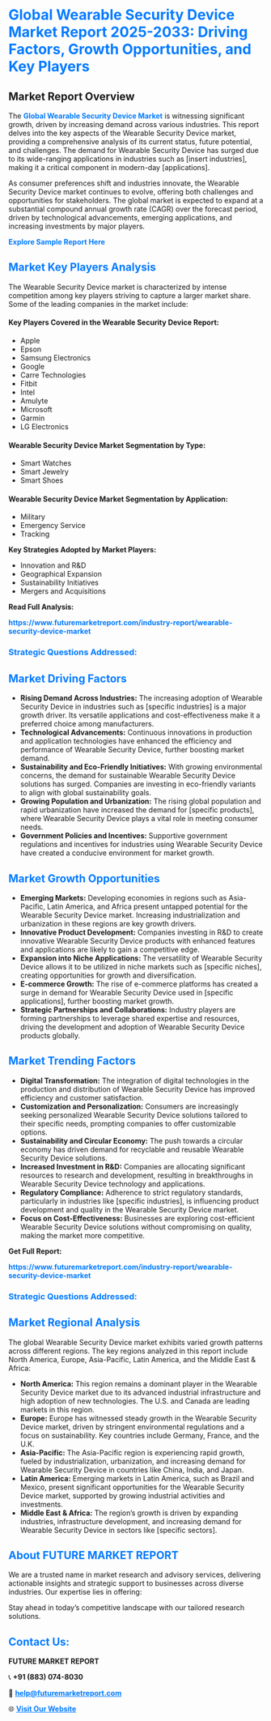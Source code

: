 <h1 style="color: #007BFF;">Global Wearable Security Device Market Report 2025-2033: Driving Factors, Growth Opportunities, and Key Players</h1>

<section id="overview">
<h2>Market Report Overview</h2>
<p>The <a href="https://www.futuremarketreport.com/industry-report/wearable-security-device-market" style="color: #007BFF; text-decoration: none;"><strong>Global Wearable Security Device Market</strong></a> is witnessing significant growth, driven by increasing demand across various industries. This report delves into the key aspects of the Wearable Security Device market, providing a comprehensive analysis of its current status, future potential, and challenges. The demand for Wearable Security Device has surged due to its wide-ranging applications in industries such as [insert industries], making it a critical component in modern-day [applications].</p>
<p>As consumer preferences shift and industries innovate, the Wearable Security Device market continues to evolve, offering both challenges and opportunities for stakeholders. The global market is expected to expand at a substantial compound annual growth rate (CAGR) over the forecast period, driven by technological advancements, emerging applications, and increasing investments by major players.</p>
</section>

<section id="overview">
<p><a href="https://www.futuremarketreport.com/request-sample/reportId=81503" style="color: #007BFF; text-decoration: none;"><strong>Explore Sample Report Here</strong></a></p>
</section>

<section id="key-players">
<h2 style="color: #007BFF;">Market Key Players Analysis</h2>
<p>The Wearable Security Device market is characterized by intense competition among key players striving to capture a larger market share. Some of the leading companies in the market include:</p>
<h4>Key Players Covered in the Wearable Security Device Report:</h4>
<ul><li>Apple</li><li>Epson</li><li>Samsung Electronics</li><li>Google</li><li>Carre Technologies</li><li>Fitbit</li><li>Intel</li><li>Amulyte</li><li>Microsoft</li><li>Garmin</li><li>LG Electronics</li></ul>
<h4>Wearable Security Device Market Segmentation by Type:</h4>
<ul><li>Smart Watches</li><li>Smart Jewelry</li><li>Smart Shoes</li></ul>

<h4>Wearable Security Device Market Segmentation by Application:</h4>
<ul><li>Military</li><li>Emergency Service</li><li>Tracking</li></ul>
<p><strong>Key Strategies Adopted by Market Players:</strong></p>
<ul>
<li>Innovation and R&D</li>
<li>Geographical Expansion</li>
<li>Sustainability Initiatives</li>
<li>Mergers and Acquisitions</li>
</ul>
</section>

<section>
<p><strong>Read Full Analysis: </strong></p><a href="https://www.futuremarketreport.com/industry-report/wearable-security-device-market" style="color: #007BFF; text-decoration: none;"><strong>https://www.futuremarketreport.com/industry-report/wearable-security-device-market</strong></a>
<h3 style="color: #007BFF;">Strategic Questions Addressed:</h3>
</section>

<section id="driving-factors">
<h2 style="color: #007BFF;">Market Driving Factors</h2>
<ul>
<li><strong>Rising Demand Across Industries:</strong> The increasing adoption of Wearable Security Device in industries such as [specific industries] is a major growth driver. Its versatile applications and cost-effectiveness make it a preferred choice among manufacturers.</li>
<li><strong>Technological Advancements:</strong> Continuous innovations in production and application technologies have enhanced the efficiency and performance of Wearable Security Device, further boosting market demand.</li>
<li><strong>Sustainability and Eco-Friendly Initiatives:</strong> With growing environmental concerns, the demand for sustainable Wearable Security Device solutions has surged. Companies are investing in eco-friendly variants to align with global sustainability goals.</li>
<li><strong>Growing Population and Urbanization:</strong> The rising global population and rapid urbanization have increased the demand for [specific products], where Wearable Security Device plays a vital role in meeting consumer needs.</li>
<li><strong>Government Policies and Incentives:</strong> Supportive government regulations and incentives for industries using Wearable Security Device have created a conducive environment for market growth.</li>
</ul>
</section>

<section id="growth-opportunities">
<h2 style="color: #007BFF;">Market Growth Opportunities</h2>
<ul>
<li><strong>Emerging Markets:</strong> Developing economies in regions such as Asia-Pacific, Latin America, and Africa present untapped potential for the Wearable Security Device market. Increasing industrialization and urbanization in these regions are key growth drivers.</li>
<li><strong>Innovative Product Development:</strong> Companies investing in R&D to create innovative Wearable Security Device products with enhanced features and applications are likely to gain a competitive edge.</li>
<li><strong>Expansion into Niche Applications:</strong> The versatility of Wearable Security Device allows it to be utilized in niche markets such as [specific niches], creating opportunities for growth and diversification.</li>
<li><strong>E-commerce Growth:</strong> The rise of e-commerce platforms has created a surge in demand for Wearable Security Device used in [specific applications], further boosting market growth.</li>
<li><strong>Strategic Partnerships and Collaborations:</strong> Industry players are forming partnerships to leverage shared expertise and resources, driving the development and adoption of Wearable Security Device products globally.</li>
</ul>
</section>

<section id="trending-factors">
<h2 style="color: #007BFF;">Market Trending Factors</h2>
<ul>
<li><strong>Digital Transformation:</strong> The integration of digital technologies in the production and distribution of Wearable Security Device has improved efficiency and customer satisfaction.</li>
<li><strong>Customization and Personalization:</strong> Consumers are increasingly seeking personalized Wearable Security Device solutions tailored to their specific needs, prompting companies to offer customizable options.</li>
<li><strong>Sustainability and Circular Economy:</strong> The push towards a circular economy has driven demand for recyclable and reusable Wearable Security Device solutions.</li>
<li><strong>Increased Investment in R&D:</strong> Companies are allocating significant resources to research and development, resulting in breakthroughs in Wearable Security Device technology and applications.</li>
<li><strong>Regulatory Compliance:</strong> Adherence to strict regulatory standards, particularly in industries like [specific industries], is influencing product development and quality in the Wearable Security Device market.</li>
<li><strong>Focus on Cost-Effectiveness:</strong> Businesses are exploring cost-efficient Wearable Security Device solutions without compromising on quality, making the market more competitive.</li>
</ul>
</section>

<section>
<p><strong>Get Full Report: </strong></p><a href="https://www.futuremarketreport.com/industry-report/wearable-security-device-market" style="color: #007BFF; text-decoration: none;"><strong>https://www.futuremarketreport.com/industry-report/wearable-security-device-market</strong></a>
<h3 style="color: #007BFF;">Strategic Questions Addressed:</h3>
</section>


<section id="regional-analysis">
<h2 style="color: #007BFF;">Market Regional Analysis</h2>
<p>The global Wearable Security Device market exhibits varied growth patterns across different regions. The key regions analyzed in this report include North America, Europe, Asia-Pacific, Latin America, and the Middle East & Africa:</p>
<ul>
<li><strong>North America:</strong> This region remains a dominant player in the Wearable Security Device market due to its advanced industrial infrastructure and high adoption of new technologies. The U.S. and Canada are leading markets in this region.</li>
<li><strong>Europe:</strong> Europe has witnessed steady growth in the Wearable Security Device market, driven by stringent environmental regulations and a focus on sustainability. Key countries include Germany, France, and the U.K.</li>
<li><strong>Asia-Pacific:</strong> The Asia-Pacific region is experiencing rapid growth, fueled by industrialization, urbanization, and increasing demand for Wearable Security Device in countries like China, India, and Japan.</li>
<li><strong>Latin America:</strong> Emerging markets in Latin America, such as Brazil and Mexico, present significant opportunities for the Wearable Security Device market, supported by growing industrial activities and investments.</li>
<li><strong>Middle East & Africa:</strong> The region’s growth is driven by expanding industries, infrastructure development, and increasing demand for Wearable Security Device in sectors like [specific sectors].</li>
</ul>
</section>

<footer>
<h2 style="color: #007BFF;">About FUTURE MARKET REPORT</h2>
<p>We are a trusted name in market research and advisory services, delivering actionable insights and strategic support to businesses across diverse industries. Our expertise lies in offering:</p>

<p>Stay ahead in today’s competitive landscape with our tailored research solutions.</p>

<h2 style="color: #007BFF;">Contact Us:</h2>
<p><strong>FUTURE MARKET REPORT</strong></p>
<p>📞 <strong>+91 (883) 074-8030</strong></p>
<p>📧 <strong><a href="mailto:help@futuremarketreport.com" style="color: #007BFF;">help@futuremarketreport.com</a></strong></p>
<p>🌐 <strong><a href="https://www.futuremarketreport.com/" style="color: #007BFF;">Visit Our Website</a></strong></p>
</footer>